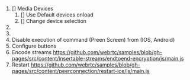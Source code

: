 1. [] Media Devices
   1. [] Use Default devices onload
   2. [] Change device selection
2. 
3. 
4. Disable execution of command (Preen Screen) from (IOS, Android)
5. Configure buttons
6. Encode streams https://github.com/webrtc/samples/blob/gh-pages/src/content/insertable-streams/endtoend-encryption/js/main.js
7. Restart https://github.com/webrtc/samples/blob/gh-pages/src/content/peerconnection/restart-ice/js/main.js
